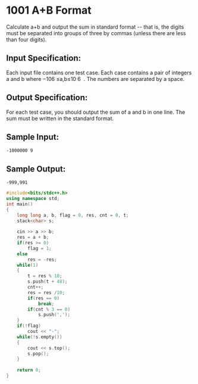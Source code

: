 # 1001 A+B Format

Calculate a+b and output the sum in standard format -- that is, the digits must be separated into groups of three by commas (unless there are less than four digits).

## Input Specification:
Each input file contains one test case. Each case contains a pair of integers a and b where −106
 ≤a,b≤10
​6
​​ . The numbers are separated by a space.

## Output Specification:
For each test case, you should output the sum of a and b in one line. The sum must be written in the standard format.

## Sample Input:
```
-1000000 9
```

## Sample Output:
```
-999,991
```

```cpp
#include<bits/stdc++.h>
using namespace std;
int main()
{
	long long a, b, flag = 0, res, cnt = 0, t;
	stack<char> s;
	
	cin >> a >> b;
	res = a + b;
	if(res >= 0)
		flag = 1;
	else
		res = -res;
	while(1)
	{
		t = res % 10;
		s.push(t + 48);
		cnt++;
		res = res /10;
		if(res == 0)
			break;
		if(cnt % 3 == 0)
			s.push(',');
	}
	if(!flag)
		cout << "-";
	while(!s.empty())
	{
		cout << s.top();
		s.pop();
	}	
	
	return 0;
} 
```